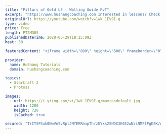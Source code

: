 ```yaml
---
title: "Pillars of Gold LE - Walling Guide PvT"
excerpt: "https://www.hushangcoaching.com Interested in lessons? Check out the website for more information ------------------------------------------------------------------------------------------------------- Want to support HuShang Tutorials directly? Patreon is a website where you can contribute a monthly"
originalUrl: https://youtube.com/watch?v=1wk_1EV9I-g
type: video
price: Free
length: PT2M30S
publishedDateTime: 2020-05-29T18:15:09Z
heat: 50

featuredContent: "<iframe width=\"800\" height=\"500\" frameborder=\"0\" src=\"https://www.youtube.com/embed/1wk_1EV9I-g\" allow=\"accelerometer; autoplay; encrypted-media; gyroscope; picture-in-picture\" allowfullscreen></iframe>"

provider:
  name: HuShang Tutorials
  domain: hushangcoaching.com

topics:
  - StarCraft 2
  - Protoss

images:
  - url: https://i.ytimg.com/vi/1wk_1EV9I-g/maxresdefault.jpg
    width: 1280
    height: 720
    isCached: true

secured: "TrCTSP4uk0NwVnSvRplJNYERRmapTh/zUYxs2SNDX3K652wNziNMFlPgK8K/wFV+ZFi1zWhy02NIGuruCrYQ+SxlQu8LNA1ZOfpZSUft8Ad7qoN9AaJitnTv8jrfK9/i+8Detrxn1JRaiTxFabRs2oE0kr+ViSjeOLYWNQBOPpx7hAAH2uFuceys/OrEUEEj2OTh2VYeKE5nUrBGQY+tqlH+7nCEtnwkOleNw4nRdV/M7e56erN96VAqUnSuDziKDzbvj7QIl0cvOgqmJaWKcDxQRU3NgibGTKhRcqIDkqAut/Fw7R/sXWwnC+RLRZij9054H7KWVwJhTfs+aGPVPb1hz7tMQbZoQhSC1ZbYyBy0e0j+axjNcoawnrtzGniLUGNfpxcn5ocwn/TxPhaAkgQKKRAdG7wsdIKltaM9YFY=;NsZoyG3S2H+gI+wf0f6I7w=="
---
```


